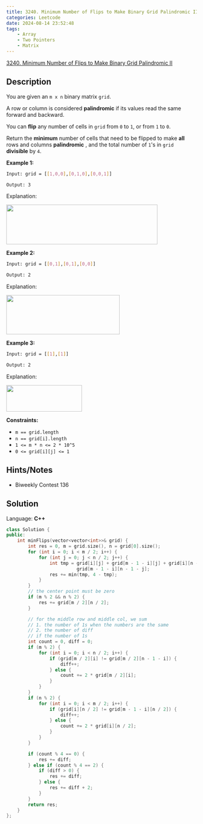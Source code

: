 ```yaml
---
title: 3240. Minimum Number of Flips to Make Binary Grid Palindromic II
categories: Leetcode
date: 2024-08-14 23:52:48
tags:
    - Array
    - Two Pointers
    - Matrix
---
```


[3240. Minimum Number of Flips to Make Binary Grid Palindromic II](https://leetcode.com/problems/minimum-number-of-flips-to-make-binary-grid-palindromic-ii/description/)

## Description

You are given an `m x n` binary matrix `grid`.

A row or column is considered **palindromic**  if its values read the same forward and backward.

You can **flip**  any number of cells in `grid` from `0` to `1`, or from `1` to `0`.

Return the **minimum**  number of cells that need to be flipped to make **all**  rows and columns **palindromic** , and the total number of `1`'s in `grid` **divisible**  by `4`.

**Example 1:**

```bash
Input: grid = [[1,0,0],[0,1,0],[0,0,1]]

Output: 3
```

Explanation:

<img src="https://assets.leetcode.com/uploads/2024/08/01/image.png" style="width: 400px; height: 105px;">

**Example 2:**

```bash
Input: grid = [[0,1],[0,1],[0,0]]

Output: 2
```

Explanation:

<img alt="" src="https://assets.leetcode.com/uploads/2024/07/08/screenshot-from-2024-07-09-01-37-48.png" style="width: 300px; height: 104px;">

**Example 3:**

```bash
Input: grid = [[1],[1]]

Output: 2
```

Explanation:

<img alt="" src="https://assets.leetcode.com/uploads/2024/08/01/screenshot-from-2024-08-01-23-05-26.png" style="width: 200px; height: 70px;">

**Constraints:**

- `m == grid.length`
- `n == grid[i].length`
- `1 <= m * n <= 2 * 10^5`
- `0 <= grid[i][j] <= 1`

## Hints/Notes

- Biweekly Contest 136

## Solution

Language: **C++**

```C++
class Solution {
public:
    int minFlips(vector<vector<int>>& grid) {
        int res = 0, m = grid.size(), n = grid[0].size();
        for (int i = 0; i < m / 2; i++) {
            for (int j = 0; j < n / 2; j++) {
                int tmp = grid[i][j] + grid[m - 1 - i][j] + grid[i][n - 1 - j] +
                          grid[m - 1 - i][n - 1 - j];
                res += min(tmp, 4 - tmp);
            }
        }
        // the center point must be zero
        if (m % 2 && n % 2) {
            res += grid[m / 2][n / 2];
        }

        // for the middle row and middle col, we sum
        // 1. the number of 1s when the numbers are the same
        // 2. the number of diff
        // if the number of 1s
        int count = 0, diff = 0;
        if (m % 2) {
            for (int i = 0; i < n / 2; i++) {
                if (grid[m / 2][i] != grid[m / 2][n - 1 - i]) {
                    diff++;
                } else {
                    count += 2 * grid[m / 2][i];
                }
            }
        }
        if (n % 2) {
            for (int i = 0; i < m / 2; i++) {
                if (grid[i][n / 2] != grid[m - 1 - i][n / 2]) {
                    diff++;
                } else {
                    count += 2 * grid[i][n / 2];
                }
            }
        }

        if (count % 4 == 0) {
            res += diff;
        } else if (count % 4 == 2) {
            if (diff > 0) {
                res += diff;
            } else {
                res += diff + 2;
            }
        }
        return res;
    }
};
```
